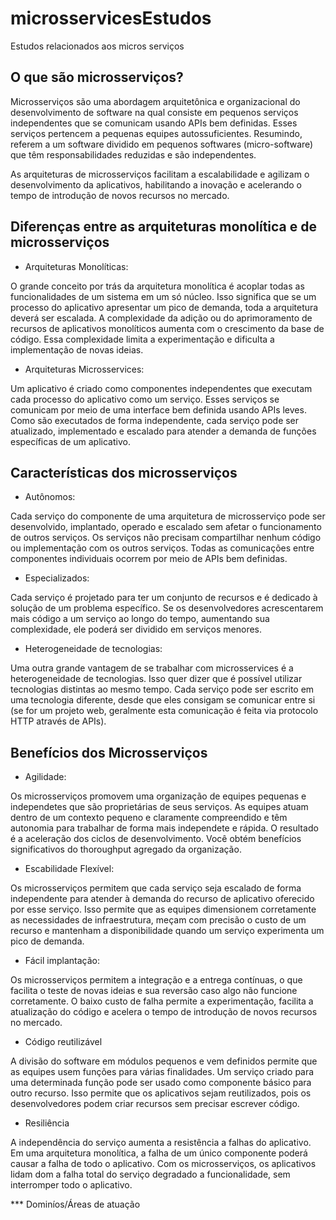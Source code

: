 # microsservicesEstudos

Estudos relacionados aos micros serviços

## O que são microsserviços?

Microsserviços são uma abordagem arquitetônica e organizacional do desenvolvimento de software na qual consiste em pequenos serviços independentes que se comunicam usando APIs bem definidas. Esses serviços pertencem a pequenas equipes autossuficientes. Resumindo, referem a um software dividido em pequenos softwares (micro-software) que têm responsabilidades reduzidas e são independentes.

As arquiteturas de microsserviços facilitam a escalabilidade e agilizam o desenvolvimento da aplicativos, habilitando a inovação e acelerando o tempo de introdução de novos recursos no mercado.

## Diferenças entre as arquiteturas monolítica e de microsserviços

* Arquiteturas Monolíticas:

O grande conceito por trás da arquitetura monolítica é acoplar todas as funcionalidades de um sistema em um só núcleo. Isso significa que se um processo do aplicativo apresentar um pico de demanda, toda a arquitetura deverá ser escalada. A complexidade da adição ou do aprimoramento de recursos de aplicativos monolíticos aumenta com o crescimento da base de código. Essa complexidade limita a experimentação e dificulta a implementação de novas ideias.

* Arquiteturas Microsservices: 

Um aplicativo é criado como componentes independentes que executam cada processo do aplicativo como um serviço. Esses serviços se comunicam por meio de uma interface bem definida usando APIs leves. Como são executados de forma independente, cada serviço pode ser atualizado, implementado e escalado para atender a demanda de funções específicas de um aplicativo.

## Características dos microsserviços

* Autônomos: 

Cada serviço do componente de uma arquitetura de microsserviço pode ser desenvolvido, implantado, operado e escalado sem afetar o funcionamento de outros serviços. Os serviços não precisam compartilhar nenhum código ou implementação com os outros serviços. Todas as comunicações entre componentes individuais ocorrem por meio de APIs bem definidas.

* Especializados:

Cada serviço é projetado para ter um conjunto de recursos e é dedicado à solução de um problema específico. Se os desenvolvedores acrescentarem mais código a um serviço ao longo do tempo, aumentando sua complexidade, ele poderá ser dividido em serviços menores.

* Heterogeneidade de tecnologias:

Uma outra grande vantagem de se trabalhar com microsservices é a heterogeneidade de tecnologias. Isso quer dizer que é possível utilizar tecnologias distintas ao mesmo tempo. Cada serviço pode ser escrito em uma tecnologia diferente, desde que eles consigam se comunicar entre si (se for um projeto web, geralmente esta comunicação é feita via protocolo HTTP através de APIs).

## Benefícios dos Microsserviços

* Agilidade:

Os microsserviços promovem uma organização de equipes pequenas e independetes que são proprietárias de seus serviços. As equipes atuam dentro de um contexto pequeno e claramente compreendido e têm autonomia para trabalhar de forma mais independete e rápida. O resultado é a aceleração dos ciclos de desenvolvimento. Você obtém benefícios significativos do thoroughput agregado da organização.

* Escabilidade Flexível:

Os microsserviços permitem que cada serviço seja escalado de forma independente para atender à demanda do recurso de aplicativo oferecido por esse serviço. Isso permite que as equipes dimensionem corretamente as necessidades de infraestrutura, meçam com precisão o custo de um recurso e mantenham a disponibilidade quando um serviço experimenta um pico de demanda.

* Fácil implantação:

Os microsserviços permitem a integração e a entrega contínuas, o que facilita o teste de novas ideias e sua reversão caso algo não funcione corretamente. O baixo custo de falha permite a experimentação, facilita a atualização do código e acelera o tempo de introdução de novos recursos no mercado.

* Código reutilizável

A divisão do software em módulos pequenos e vem definidos permite que as equipes usem funções para várias finalidades. Um serviço criado para uma determinada função pode ser usado como componente básico para outro recurso. Isso permite que os aplicativos sejam reutilizados, pois os desenvolvedores podem criar recursos sem precisar escrever código.

* Resiliência

A independência do serviço aumenta a resistência a falhas do aplicativo. Em uma arquitetura monolítica, a falha de um único componente poderá causar a falha de todo o aplicativo. Com os microsserviços, os aplicativos lidam dom a falha total do serviço degradado a funcionalidade, sem interromper todo o aplicativo.

*** Dominíos/Áreas de atuação
